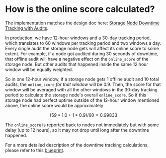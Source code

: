 # How is the online score calculated?

The implementation matches the design doc here: [Storage Node Downtime Tracking with Audits](https://github.com/storj/storj/blob/c2a97aeb143791dd7edd8bea5bb43558a95b57de/docs/blueprints/storage-node-downtime-tracking-with-audits.md).

In production, we have 12-hour windows and a 30-day tracking period, which translates to 60 windows per tracking period and two windows a day. Every single audit the storage node gets will affect its online score to some extent. For example, if a node got audited during 30 seconds of downtime, that offline audit will have a negative effect on the `online_score` of the storage node. But other audits that happened inside the same 12 hour window will be equally weighted.

So in one 12-hour window, if a storage node gets 1 offline audit and 10 total audits, the `online_score` _for that window_ will be 0.9. Then, the score for that window will be averaged with all the other windows in the 30-day tracking period to calculate the storage node's overall `online_score`. So if this storage node had perfect uptime outside of the 12-hour window mentioned above, the online score would be approximately

$$
(59*1.0+1*0.9)/60 = 0.99833
$$

The `online_score` is reported back to nodes not immediately but with some delay (up to 12 hours), so it may not drop until long after the downtime happened.

For a more detailed description of the downtime tracking calculations, please refer to this [blueprint](https://github.com/storj/storj/blob/c2a97aeb143791dd7edd8bea5bb43558a95b57de/docs/blueprints/storage-node-downtime-tracking-with-audits.md).
